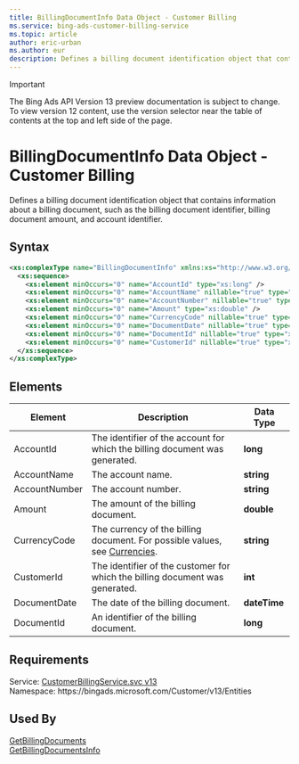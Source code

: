 ```yaml
---
title: BillingDocumentInfo Data Object - Customer Billing
ms.service: bing-ads-customer-billing-service
ms.topic: article
author: eric-urban
ms.author: eur
description: Defines a billing document identification object that contains information about a billing document, such as the billing document identifier, billing document amount, and account identifier.
---
```

> [!IMPORTANT]
> The Bing Ads API Version 13 preview documentation is subject to change. To view version 12 content, use the version selector near the table of contents at the top and left side of the page.

# BillingDocumentInfo Data Object - Customer Billing
Defines a billing document identification object that contains information about a billing document, such as the billing document identifier, billing document amount, and account identifier.

## Syntax
```xml
<xs:complexType name="BillingDocumentInfo" xmlns:xs="http://www.w3.org/2001/XMLSchema">
  <xs:sequence>
    <xs:element minOccurs="0" name="AccountId" type="xs:long" />
    <xs:element minOccurs="0" name="AccountName" nillable="true" type="xs:string" />
    <xs:element minOccurs="0" name="AccountNumber" nillable="true" type="xs:string" />
    <xs:element minOccurs="0" name="Amount" type="xs:double" />
    <xs:element minOccurs="0" name="CurrencyCode" nillable="true" type="xs:string" />
    <xs:element minOccurs="0" name="DocumentDate" nillable="true" type="xs:dateTime" />
    <xs:element minOccurs="0" name="DocumentId" nillable="true" type="xs:long" />
    <xs:element minOccurs="0" name="CustomerId" nillable="true" type="xs:int" />
  </xs:sequence>
</xs:complexType>
```

## <a name="elements"></a>Elements

|Element|Description|Data Type|
|-----------|---------------|-------------|
|<a name="accountid"></a>AccountId|The identifier of the account for which the billing document was generated.|**long**|
|<a name="accountname"></a>AccountName|The account name.|**string**|
|<a name="accountnumber"></a>AccountNumber|The account number.|**string**|
|<a name="amount"></a>Amount|The amount of the billing document.|**double**|
|<a name="currencycode"></a>CurrencyCode|The currency of the billing document. For possible values, see [Currencies](../guides/currencies.md).|**string**|
|<a name="customerid"></a>CustomerId|The identifier of the customer for which the billing document was generated.|**int**|
|<a name="documentdate"></a>DocumentDate|The date of the billing document.|**dateTime**|
|<a name="documentid"></a>DocumentId|An identifier of the billing document.|**long**|

## Requirements
Service: [CustomerBillingService.svc v13](https://clientcenter.api.bingads.microsoft.com/Api/Billing/v13/CustomerBillingService.svc)  
Namespace: https\://bingads.microsoft.com/Customer/v13/Entities  

## Used By
[GetBillingDocuments](getbillingdocuments.md)  
[GetBillingDocumentsInfo](getbillingdocumentsinfo.md)  
